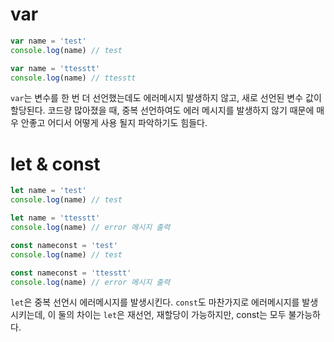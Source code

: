 # var 
```javascript
var name = 'test'
console.log(name) // test

var name = 'ttesstt'
console.log(name) // ttesstt
```
`var`는 변수를 한 번 더 선언했는데도 에러메시지 발생하지 않고, 새로 선언된 변수 값이 할당된다. 코드량 많아졌을 때, 중복 선언하여도 에러 메시지를 발생하지 않기 때문에 매우 안좋고 어디서 어떻게 사용 될지 파악하기도 힘들다.
    
# let & const
```javascript
let name = 'test'
console.log(name) // test

let name = 'ttesstt'
console.log(name) // error 메시지 출력

const nameconst = 'test'
console.log(name) // test

const nameconst = 'ttesstt'
console.log(name) // error 메시지 출력
```
`let`은 중복 선언시 에러메시지를 발생시킨다. `const`도 마찬가지로 에러메시지를 발생시키는데, 이 둘의 차이는 `let`은 재선언, 재할당이 가능하지만, const는 모두 불가능하다.
